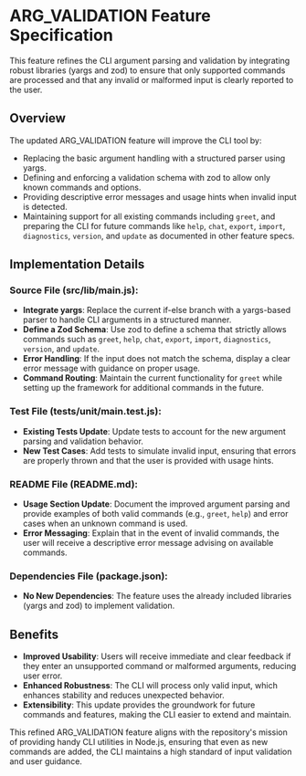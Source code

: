 # ARG_VALIDATION Feature Specification

This feature refines the CLI argument parsing and validation by integrating robust libraries (yargs and zod) to ensure that only supported commands are processed and that any invalid or malformed input is clearly reported to the user.

## Overview

The updated ARG_VALIDATION feature will improve the CLI tool by:
- Replacing the basic argument handling with a structured parser using yargs.
- Defining and enforcing a validation schema with zod to allow only known commands and options.
- Providing descriptive error messages and usage hints when invalid input is detected.
- Maintaining support for all existing commands including `greet`, and preparing the CLI for future commands like `help`, `chat`, `export`, `import`, `diagnostics`, `version`, and `update` as documented in other feature specs.

## Implementation Details

### Source File (src/lib/main.js):
- **Integrate yargs**: Replace the current if-else branch with a yargs-based parser to handle CLI arguments in a structured manner.
- **Define a Zod Schema**: Use zod to define a schema that strictly allows commands such as `greet`, `help`, `chat`, `export`, `import`, `diagnostics`, `version`, and `update`.
- **Error Handling**: If the input does not match the schema, display a clear error message with guidance on proper usage.
- **Command Routing**: Maintain the current functionality for `greet` while setting up the framework for additional commands in the future.

### Test File (tests/unit/main.test.js):
- **Existing Tests Update**: Update tests to account for the new argument parsing and validation behavior.
- **New Test Cases**: Add tests to simulate invalid input, ensuring that errors are properly thrown and that the user is provided with usage hints.

### README File (README.md):
- **Usage Section Update**: Document the improved argument parsing and provide examples of both valid commands (e.g., `greet`, `help`) and error cases when an unknown command is used.
- **Error Messaging**: Explain that in the event of invalid commands, the user will receive a descriptive error message advising on available commands.

### Dependencies File (package.json):
- **No New Dependencies**: The feature uses the already included libraries (yargs and zod) to implement validation.

## Benefits

- **Improved Usability**: Users will receive immediate and clear feedback if they enter an unsupported command or malformed arguments, reducing user error.
- **Enhanced Robustness**: The CLI will process only valid input, which enhances stability and reduces unexpected behavior.
- **Extensibility**: This update provides the groundwork for future commands and features, making the CLI easier to extend and maintain.

This refined ARG_VALIDATION feature aligns with the repository's mission of providing handy CLI utilities in Node.js, ensuring that even as new commands are added, the CLI maintains a high standard of input validation and user guidance.